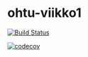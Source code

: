 # ohtu-viikko1

[![Build Status](https://travis-ci.org/tuomasmk/ohtu-viikko1.svg?branch=master)](https://travis-ci.org/tuomasmk/ohtu-viikko1)

[![codecov](https://codecov.io/gh/tuomasmk/ohtu-viikko1/branch/master/graph/badge.svg)](https://codecov.io/gh/tuomasmk/ohtu-viikko1)
